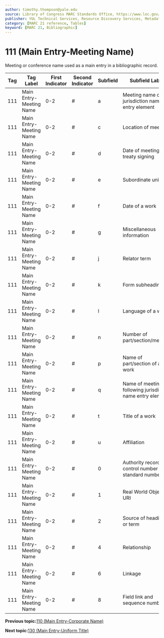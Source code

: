 ```yaml
---
author: timothy.thompson@yale.edu
source: Library of Congress MARC Standards Office, https://www.loc.gov/marc/bibliographic/bd111.html
publisher: YUL Technical Services, Resource Discovery Services, Metadata Services Unit
category: [MARC 21 reference, Tables]
keyword: [MARC 21, Bibliographic]
---
```


# 111 \(Main Entry-Meeting Name\)

Meeting or conference name used as a main entry in a bibliographic record.

|Tag|Tag Label|First Indicator|Second Indicator|Subfield|Subfield Label|Repeatable|
|---|---------|---------------|----------------|--------|--------------|----------|
|111|Main Entry-Meeting Name|0-2|\#|a|Meeting name or jurisdiction name as entry element|F|
|111|Main Entry-Meeting Name|0-2|\#|c|Location of meeting|T|
|111|Main Entry-Meeting Name|0-2|\#|d|Date of meeting or treaty signing|T|
|111|Main Entry-Meeting Name|0-2|\#|e|Subordinate unit|T|
|111|Main Entry-Meeting Name|0-2|\#|f|Date of a work|F|
|111|Main Entry-Meeting Name|0-2|\#|g|Miscellaneous information|T|
|111|Main Entry-Meeting Name|0-2|\#|j|Relator term|T|
|111|Main Entry-Meeting Name|0-2|\#|k|Form subheading|T|
|111|Main Entry-Meeting Name|0-2|\#|l|Language of a work|F|
|111|Main Entry-Meeting Name|0-2|\#|n|Number of part/section/meeting|T|
|111|Main Entry-Meeting Name|0-2|\#|p|Name of part/section of a work|T|
|111|Main Entry-Meeting Name|0-2|\#|q|Name of meeting following jurisdiction name entry element|F|
|111|Main Entry-Meeting Name|0-2|\#|t|Title of a work|F|
|111|Main Entry-Meeting Name|0-2|\#|u|Affiliation|F|
|111|Main Entry-Meeting Name|0-2|\#|0|Authority record control number or standard number|T|
|111|Main Entry-Meeting Name|0-2|\#|1|Real World Object URI|T|
|111|Main Entry-Meeting Name|0-2|\#|2|Source of heading or term|F|
|111|Main Entry-Meeting Name|0-2|\#|4|Relationship|T|
|111|Main Entry-Meeting Name|0-2|\#|6|Linkage|F|
|111|Main Entry-Meeting Name|0-2|\#|8|Field link and sequence number|T|

**Previous topic:**[110 \(Main Entry-Corporate Name\)](../tables/110_bib_table.md)

**Next topic:**[130 \(Main Entry-Uniform Title\)](../tables/130_bib_table.md)

